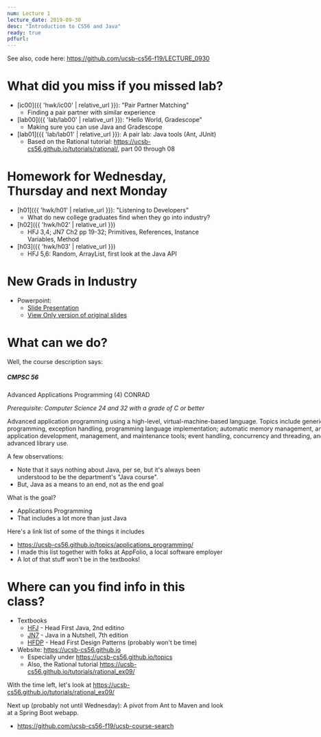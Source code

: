 ```yaml
---
num: Lecture 1
lecture_date: 2019-09-30
desc: "Introduction to CS56 and Java"
ready: true
pdfurl:
---
```


<div style="display:none;">https://ucsb-cs56.github.io/f19/lectures/lect01
</div>

See also, code here:  <https://github.com/ucsb-cs56-f19/LECTURE_0930>

# What did you miss if you missed lab?

* [ic00]({{ 'hwk/ic00' | relative_url }}): "Pair Partner Matching"
   * Finding a pair partner with similar experience
* [lab00]({{ 'lab/lab00' | relative_url }}): "Hello World, Gradescope"
   * Making sure you can use Java and Gradescope
* [lab01]({{ 'lab/lab01' | relative_url }}): A pair lab: Java tools (Ant, JUnit)
   * Based on the Rational tutorial: <https://ucsb-cs56.github.io/tutorials/rational/>, part 00 through 08
   


# Homework for Wednesday, Thursday and next Monday

* [h01]({{ 'hwk/h01' | relative_url }}): "Listening to Developers"
   * What do new college graduates find when they go into industry?
* [h02]({{ 'hwk/h02' | relative_url }})
   * HFJ 3,4; JN7 Ch2 pp 19-32; Primitives, References, Instance Variables, Method
* [h03]({{ 'hwk/h03' | relative_url }})
   * HFJ 5,6: Random, ArrayList, first look at the Java API
   
# New Grads in Industry

* Powerpoint: 
    * [Slide Presentation](https://docs.google.com/presentation/d/e/2PACX-1vQLnl6NhgID0xXuLPo8HbjAsXom1m77CmewfTY7Zvs0yz0BE2N2osa1T1lYaEM1bfd1utBXJYNhgKEh/pub?start=true&loop=false&delayms=180000)
    * [View Only version of original slides](https://docs.google.com/presentation/d/1WsSQz4rh50kINs8afmNS4MkaRWHyI74EqF6qC1pDk-A/edit?usp=sharing)

# What can we do?

Well, the course description says:

<div class="card" style="width: 50rem;">
<div class="card-body" markdown="1">
<h5 class="card-title">CMPSC 56</h5>

Advanced Applications Programming (4) CONRAD

*Prerequisite: Computer Science 24 and 32 with a grade of C or better*

<p class="card-text">
Advanced application programming using a high-level, virtual-machine-based language. Topics include generic programming, exception handling, programming language implementation; automatic memory management, and application development, management, and maintenance tools; event handling, concurrency and threading, and advanced library use.
</p>
</div>
</div>

A few observations:
* Note that it says nothing about Java, per se, but it's always been understood to be the department's "Java course".
* But, Java as a means to an end, not as the end goal

What is the goal?
* Applications Programming
* That includes a lot more than just Java

Here's a link list of some of the things it includes
* <https://ucsb-cs56.github.io/topics/applications_programming/>
* I made this list together with folks at AppFolio, a local software employer
* A lot of that stuff won't be in the textbooks!

# Where can you find info in this class?

* Textbooks
   * [HFJ](https://ucsb-cs56.github.io/textbooks/HFJ) - Head First Java, 2nd editino
   * [JN7](https://ucsb-cs56.github.io/textbooks/JN7) - Java in a Nutshell, 7th edition
   * [HFDP](https://ucsb-cs56.github.io/textbooks/HFDP) - Head First Design Patterns (probably won't be time)
* Website: <https://ucsb-cs56.github.io>
   * Especially under <https://ucsb-cs56.github.io/topics>
   * Also, the Rational tutorial <https://ucsb-cs56.github.io/tutorials/rational_ex09/>

With the time left, let's look at <https://ucsb-cs56.github.io/tutorials/rational_ex09/>

Next up (probably not until Wednesday): A pivot from Ant to Maven and look at a Spring Boot webapp.

* <https://github.com/ucsb-cs56-f19/ucsb-course-search>
